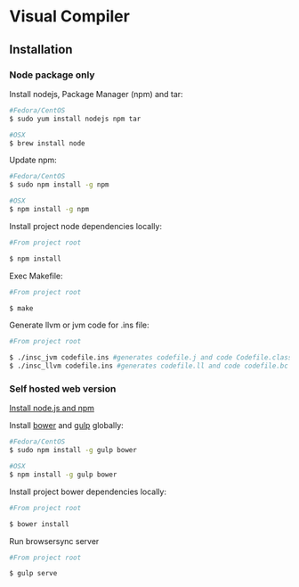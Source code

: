 # Visual Compiler

## Installation

### Node package only

Install nodejs, Package Manager (npm) and tar:

~~~bash
#Fedora/CentOS
$ sudo yum install nodejs npm tar

#OSX
$ brew install node
~~~

Update npm:

~~~bash
#Fedora/CentOS
$ sudo npm install -g npm

#OSX
$ npm install -g npm
~~~

Install project node dependencies locally:

~~~bash
#From project root

$ npm install
~~~

Exec Makefile:

~~~bash
#From project root

$ make
~~~

Generate llvm or jvm code for .ins file:

~~~bash
#From project root

$ ./insc_jvm codefile.ins #generates codefile.j and code Codefile.class
$ ./insc_llvm codefile.ins #generates codefile.ll and code codefile.bc
~~~

### Self hosted web version

[Install node.js and npm](#node-package-only)

Install [bower](http://bower.io/) and [gulp](http://gulpjs.com/) globally:

~~~bash
#Fedora/CentOS
$ sudo npm install -g gulp bower

#OSX
$ npm install -g gulp bower
~~~

Install project bower dependencies locally:

~~~bash
#From project root

$ bower install
~~~

Run browsersync server

~~~bash
#From project root

$ gulp serve
~~~

